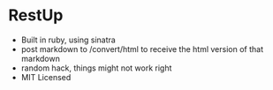# RestUp
* Built in ruby, using sinatra
* post markdown to /convert/html to receive the html version of that markdown
* random hack, things might not work right
* MIT Licensed

